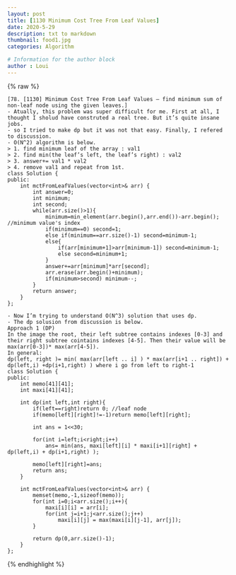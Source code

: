 ```yaml
---
layout: post
title: [1130 Minimum Cost Tree From Leaf Values]
date: 2020-5-29
description: txt to markdown
thumbnail: food1.jpg
categories: Algorithm

# Information for the author block
author : Loui
---
```


{% raw %}

	﻿[78. [1130] Minimum Cost Tree From Leaf Values – find minimum sum of non-leaf node using the given leaves.]
	- Atually, this problem was super difficult for me. First at all, I thought I sholud have construted a real tree. But it’s quite insane jobs.
	- so I tried to make dp but it was not that easy. Finally, I refered to discussion.
	- O(N^2) algorithm is below.
	> 1. find minimum leaf of the array : val1
	> 2. find min(the leaf’s left, the leaf’s right) : val2
	> 3. answer+= val1 * val2
	> 4. remove val1 and repeat from 1st.
	class Solution {
	public:
	    int mctFromLeafValues(vector<int>& arr) {
	        int answer=0;
	        int minimum;
	        int second;
	        while(arr.size()>1){
	            minimum=min_element(arr.begin(),arr.end())-arr.begin(); //minimum value's index
	            if(minimum==0) second=1;
	            else if(minimum==arr.size()-1) second=minimum-1;
	            else{
	                if(arr[minimum+1]>arr[minimum-1]) second=minimum-1;
	                else second=minimum+1;
	            }
	            answer+=arr[minimum]*arr[second];
	            arr.erase(arr.begin()+minimum);
	            if(minimum>second) minimum--;
	        }
	        return answer;
	    }
	};
	
	- Now I’m trying to understand O(N^3) solution that uses dp.
	- The dp solusion from discussion is below.
	Approach 1 (DP)
	In the image the root, their left subtree contains indexes [0-3] and their right subtree cointains indexes [4-5]. Then their value will be max(arr[0-3])* max(arr[4-5]).
	In general:
	dp(left, right )= min( max(arr[left .. i] ) * max(arr[i+1 .. right]) + dp(left,i) +dp(i+1,right) ) where i go from left to right-1
	class Solution {
	public:
	    int memo[41][41];
	    int maxi[41][41];
	    
	    int dp(int left,int right){
	        if(left==right)return 0; //leaf node
	        if(memo[left][right]!=-1)return memo[left][right];
	        
	        int ans = 1<<30;
	        
	        for(int i=left;i<right;i++)
	            ans= min(ans, maxi[left][i] * maxi[i+1][right] + dp(left,i) + dp(i+1,right) );
	        
	        memo[left][right]=ans;
	        return ans;
	    }
	    
	    int mctFromLeafValues(vector<int>& arr) {
	        memset(memo,-1,sizeof(memo));
	        for(int i=0;i<arr.size();i++){
	            maxi[i][i] = arr[i];
	            for(int j=i+1;j<arr.size();j++)
	                maxi[i][j] = max(maxi[i][j-1], arr[j]);
	        }
	        
	        return dp(0,arr.size()-1);
	    }
	};
	
{% endhighlight %}
